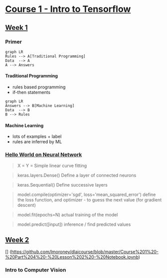 # [Course 1 - Intro to Tensorflow](https://www.coursera.org/learn/introduction-tensorflow/home/welcome)

## [Week 1](https://www.coursera.org/learn/introduction-tensorflow/home/week/1)

### Primer
```mermaid
graph LR
Rules --> A[Traditional Programming]
Data  --> A
A --> Answers
```
#### Traditional Programming
- rules based programming
- if-then statements

```mermaid
graph LR
Answers --> B[Machine Learning]
Data  --> B
B --> Rules
```
#### Machine Learning
- lots of examples + label
- rules are inferred by ML

### [Hello World on Neural Network](https://github.com/lmoroney/dlaicourse/blob/master/Course%201%20-%20Part%202%20-%20Lesson%202%20-%20Notebook.ipynb)
> X = 
> Y = 
Simple linear curve fitting  

> keras.layers.Dense()
Define a layer of connected neurons

> keras.Sequential()
Define successive layers

> model.compile(optimizer='sgd', loss='mean_squared_error')
define the loss function, and optimizer - to guess the next value (for gradient descent)

> model.fit(epochs=N)
actual training of the model

> model.predict([input])
inference / find predicted values



## [Week 2](https://www.coursera.org/learn/introduction-tensorflow/home/week/2)

[]
(https://github.com/lmoroney/dlaicourse/blob/master/Course%201%20-%20Part%204%20-%20Lesson%202%20-%20Notebook.ipynb)

### Intro to Computer Vision

<!--stackedit_data:
eyJoaXN0b3J5IjpbMTE5NzA0MzExNCw1NDUyOTY1OTgsLTY1NT
k5MzYwNiwtMjEwMzEyMTI5MCwtMTExNDY4NTQwNywtOTA1NTQ4
ODI3LDczMDk5ODExNl19
-->